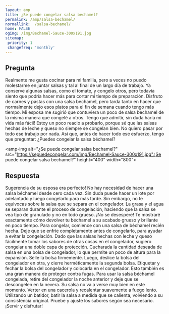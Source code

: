 ```yaml
---
layout: amp
title: ¿Se puede congelar salsa bechamel?  
permalink: /amp/salsa-bechamel/
normallink:  /salsa-bechamel/
home: FALSE
ogimg: /img/Bechamel-Sauce-300x191.jpg
sitemap:
 priority: 1
 changefreq: 'monthly'
---
```




## Pregunta

Realmente me gusta cocinar para mi familia, pero a veces no puedo molestarme en juntar salsas y tal al final de un largo día de trabajo. Ya conserve algunas salsas, como el tomate, y congelo otros, pero todavía siento que podría hacer más para cortar mi tiempo de preparación. Disfruto de carnes y pastas con una salsa bechamel, pero tarda tanto en hacer que normalmente dejo esos platos para el fin de semana cuando tengo más tiempo. Mi esposa me sugirió que contuviera un poco de salsa bechamel de la misma manera que congelé a otros. Tengo que admitir, sin duda haría mi vida más fácil! Estoy un poco reacio a probarlo, porque sé que las salsas hechas de leche y queso no siempre se congelan bien. No quiero pasar por todo ese trabajo por nada. Así que, antes de hacer todo ese esfuerzo, tengo que preguntar: ¿Puedes congelar la salsa béchamel?


<amp-img alt="¿Se puede congelar salsa bechamel?" src="https://sepuedecongelar.com/img/Bechamel-Sauce-300x191.jpg"¿Se puede congelar salsa bechamel?" height="400" width="800"></amp-img>


## Respuesta

Sugerencia de su esposa era perfecto! No hay necesidad de hacer una salsa béchamel desde cero cada vez. Sin duda puede hacer un lote por adelantado y luego congelarlo para más tarde. Sin embargo, no te equivocas sobre la salsa que se separa en el congelador. La grasa y el agua se separan durante el proceso de congelación, haciendo que la salsa se vea tipo de granulado y no en todo grueso. ¡No se desespere! Te mostraré exactamente cómo devolver tu béchamel a su acabado grueso y brillante en poco tiempo.
Para congelar, comience con una salsa de béchamel recién hecha. Deje que se enfríe completamente antes de congelarlo, para ayudar a evitar la congelación. Dado que las salsas hechas con leche y queso fácilmente tomar los sabores de otras cosas en el congelador, sugiero congelar una doble capa de protección. Cucharada la cantidad deseada de salsa en una bolsa de congelador, lo que permite un poco de altura para la expansión. Selle la bolsa firmemente. Luego, deslice la bolsa del congelador en otra, y cierre herméticamente la segunda bolsa. Etiquetar y fechar la bolsa del congelador y colocarla en el congelador. Esto también es una gran manera de proteger contra fugas.
Para usar la salsa béchamel congelada, retire del congelador la noche anterior y deje que se descongelen en la nevera. Su salsa no va a verse muy bien en este momento. Verter en una cacerola y recalentar suavemente a fuego lento. Utilizando un batidor, batir la salsa a medida que se calienta, volviendo a su consistencia original. Pruebe y ajuste los sabores según sea necesario. ¡Servir y disfrutar!
